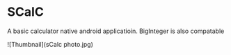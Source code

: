 # SCalC
A basic calculator native android applicatioin.
BigInteger is also compatable

![Thumbnail](sCalc photo.jpg)
